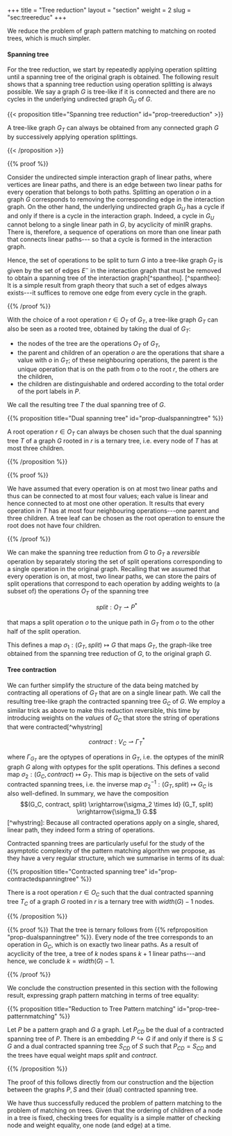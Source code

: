 +++
title = "Tree reduction"
layout = "section"
weight = 2
slug = "sec:treereduc"
+++

We reduce the problem of graph pattern matching to matching on rooted trees, which is much simpler.

#### Spanning tree

For the tree reduction, we start by repeatedly applying operation splitting until a spanning tree of the original graph is obtained. The following result shows that a spanning tree reduction using operation splitting is always possible. We say a graph $G$ is tree-like if it is connected and there are no cycles in the underlying undirected graph $G_U$ of $G$.

<!-- prettier-ignore -->
{{< proposition title="Spanning tree reduction" id="prop-treereduction" >}}

A tree-like graph $G_T$ can always be obtained from any connected graph $G$ by successively applying operation splittings.

<!-- prettier-ignore -->
{{< /proposition >}}

<!-- prettier-ignore -->
{{% proof %}}

Consider the undirected simple interaction graph of linear paths, where vertices are linear paths, and there is an edge between two linear paths for every operation that belongs to both paths. Splitting an operation $o$ in a graph $G$ corresponds to removing the corresponding edge in the interaction graph. On the other hand, the underlying undirected graph $G_U$ has a cycle if and only if there is a cycle in the interaction graph. Indeed, a cycle in $G_U$ cannot belong to a single linear path in $G$, by acyclicity of minIR graphs. There is, therefore, a sequence of operations on more than one linear path that connects linear paths--- so that a cycle is formed in the interaction graph.

Hence, the set of operations to be split to turn $G$ into a tree-like graph $G_T$ is given by the set of edges $E^-$ in the interaction graph that must be removed to obtain a spanning tree of the interaction graph[^spantheo]. [^spantheo]: It is a simple result from graph theory that such a set of edges always exists---it suffices to remove one edge from every cycle in the graph.

<!-- prettier-ignore -->
{{% /proof %}}

With the choice of a root operation $r \in O_T$ of $G_T$, a tree-like graph $G_T$ can also be seen as a rooted tree, obtained by taking the dual of $G_T$:

- the nodes of the tree are the operations $O_T$ of $G_T$,
- the parent and children of an operation $o$ are the operations that share a value with $o$ in $G_T$; of these neighbouring operations, the parent is the unique operation that is on the path from $o$ to the root $r$, the others are the children,
- the children are distinguishable and ordered according to the total order of the port labels in $P$.

We call the resulting tree $T$ the dual spanning tree of $G$.

<!-- prettier-ignore -->
{{% proposition title="Dual spanning tree" id="prop-dualspanningtree" %}}

A root operation $r \in O_T$ can always be chosen such that the dual spanning tree $T$ of a graph $G$ rooted in $r$ is a ternary tree, i.e. every node of $T$ has at most three children.

<!-- prettier-ignore -->
{{% /proposition %}}

<!-- prettier-ignore -->
{{% proof %}}

We have assumed that every operation is on at most two linear paths and thus can be connected to at most four values; each value is linear and hence connected to at most one other operation. It results that every operation in $T$ has at most four neighbouring operations---one parent and three children. A tree leaf can be chosen as the root operation to ensure the root does not have four children.

<!-- prettier-ignore -->
{{% /proof %}}

We can make the spanning tree reduction from $G$ to $G_T$ a _reversible_ operation by separately storing the set of split operations corresponding to a single operation in the original graph. Recalling that we assumed that every operation is on, at most, two linear paths, we can store the pairs of split operations that correspond to each operation by adding weights to (a subset of) the operations $O_T$ of the spanning tree

$$split: O_T \rightharpoonup P^\ast$$

that maps a split operation $o$ to the unique path in $G_T$ from $o$ to the other half of the split operation.

<!-- Writing $\mathcal{G}$ for the set of graphs and
$\mathcal{G}_T \subseteq \mathcal{G} \times (O_T \rightharpoonup P^\ast)$
for the set of valid tree-like graphs, -->

This defines a map $\sigma_1: (G_T, split) \mapsto G$ that maps $G_T$, the graph-like tree obtained from the spanning tree reduction of $G$, to the original graph $G$.

#### Tree contraction

We can further simplify the structure of the data being matched by contracting all operations of $G_T$ that are on a single linear path. We call the resulting tree-like graph the contracted spanning tree $G_C$ of $G$. We employ a similar trick as above to make this reduction reversible, this time by introducing weights on the _values_ of $G_C$ that store the string of operations that were contracted[^whystring]

$$contract: V_C \rightharpoonup \Gamma_T^\ast$$

where $\Gamma_{G_T}$ are the optypes of operations in $G_T$, i.e. the optypes of the minIR graph $G$ along with optypes for the split operations. This defines a second map $\sigma_2: (G_C, contract) \mapsto G_T$. This map is bijective on the sets of valid contracted spanning trees, i.e. the inverse map $\sigma_2^{-1}: (G_T, split) \mapsto G_C$ is also well-defined. In summary, we have the composition $$(G_C, contract, split) \xrightarrow{\sigma_2 \times Id} (G_T, split) \xrightarrow{\sigma_1} G.$$ [^whystring]: Because all contracted operations apply on a single, shared, linear path, they indeed form a string of operations.

Contracted spanning trees are particularly useful for the study of the asymptotic complexity of the pattern matching algorithm we propose, as they have a very regular structure, which we summarise in terms of its dual:

<!-- prettier-ignore -->
{{% proposition title="Contracted spanning tree" id="prop-contractedspanningtree" %}}

There is a root operation $r \in O_C$ such that the dual contracted spanning tree $T_C$ of a graph $G$ rooted in $r$ is a ternary tree with $width(G) - 1$ nodes.

<!-- prettier-ignore -->
{{% /proposition %}}

<!-- prettier-ignore -->
{{% proof %}}
That the tree is ternary follows from {{% refproposition "prop-dualspanningtree" %}}.
Every node of the tree corresponds to an operation in $G_C$, which is
on exactly two linear paths. As a result of acyclicity of the tree,
a tree of $k$ nodes spans $k+1$ linear paths---and hence,
we conclude $k = width(G) - 1$.

<!-- prettier-ignore -->
{{% /proof %}}

We conclude the construction presented in this section with the following result, expressing graph pattern matching in terms of tree equality:

<!-- prettier-ignore -->
{{% proposition title="Reduction to Tree Pattern matching" id="prop-tree-patternmatching" %}}

Let $P$ be a pattern graph and $G$ a graph. Let $P_{CD}$ be the dual of a contracted spanning tree of $P$. There is an embedding $P \hookrightarrow G$ if and only if there is $S \subseteq G$ and a dual contracted spanning tree $S_{CD}$ of $S$ such that $P_{CD} = S_{CD}$ and the trees have equal weight maps $split$ and $contract$.

<!-- prettier-ignore -->
{{% /proposition %}}

The proof of this follows directly from our construction and the bijection between the graphs $P, S$ and their (dual) contracted spanning tree.

We have thus successfully reduced the problem of pattern matching to the problem of matching on trees. Given that the ordering of children of a node in a tree is fixed, checking trees for equality is a simple matter of checking node and weight equality, one node (and edge) at a time.
